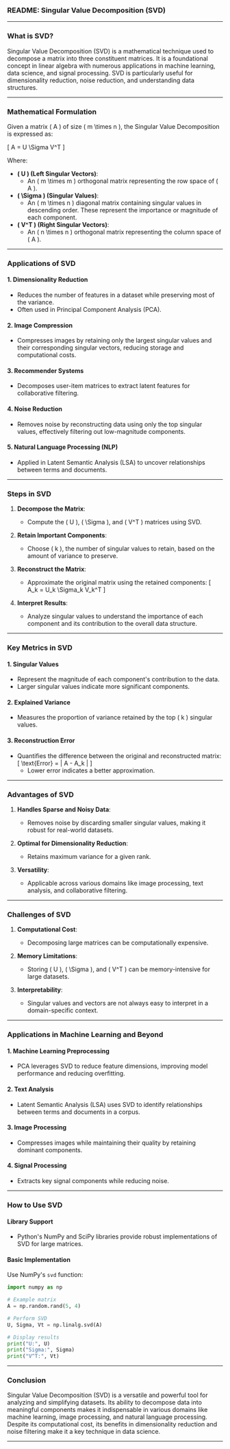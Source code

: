 ### **README: Singular Value Decomposition (SVD)**

---

### **What is SVD?**

Singular Value Decomposition (SVD) is a mathematical technique used to decompose a matrix into three constituent matrices. It is a foundational concept in linear algebra with numerous applications in machine learning, data science, and signal processing. SVD is particularly useful for dimensionality reduction, noise reduction, and understanding data structures.

---

### **Mathematical Formulation**

Given a matrix \( A \) of size \( m \times n \), the Singular Value Decomposition is expressed as:

\[
A = U \Sigma V^T
\]

Where:
- **\( U \) (Left Singular Vectors)**:
  - An \( m \times m \) orthogonal matrix representing the row space of \( A \).
- **\( \Sigma \) (Singular Values)**:
  - An \( m \times n \) diagonal matrix containing singular values in descending order. These represent the importance or magnitude of each component.
- **\( V^T \) (Right Singular Vectors)**:
  - An \( n \times n \) orthogonal matrix representing the column space of \( A \).

---

### **Applications of SVD**

#### **1. Dimensionality Reduction**
- Reduces the number of features in a dataset while preserving most of the variance.
- Often used in Principal Component Analysis (PCA).

#### **2. Image Compression**
- Compresses images by retaining only the largest singular values and their corresponding singular vectors, reducing storage and computational costs.

#### **3. Recommender Systems**
- Decomposes user-item matrices to extract latent features for collaborative filtering.

#### **4. Noise Reduction**
- Removes noise by reconstructing data using only the top singular values, effectively filtering out low-magnitude components.

#### **5. Natural Language Processing (NLP)**
- Applied in Latent Semantic Analysis (LSA) to uncover relationships between terms and documents.

---

### **Steps in SVD**

1. **Decompose the Matrix**:
   - Compute the \( U \), \( \Sigma \), and \( V^T \) matrices using SVD.

2. **Retain Important Components**:
   - Choose \( k \), the number of singular values to retain, based on the amount of variance to preserve.

3. **Reconstruct the Matrix**:
   - Approximate the original matrix using the retained components:
     \[
     A_k = U_k \Sigma_k V_k^T
     \]

4. **Interpret Results**:
   - Analyze singular values to understand the importance of each component and its contribution to the overall data structure.

---

### **Key Metrics in SVD**

#### **1. Singular Values**
- Represent the magnitude of each component's contribution to the data.
- Larger singular values indicate more significant components.

#### **2. Explained Variance**
- Measures the proportion of variance retained by the top \( k \) singular values.

#### **3. Reconstruction Error**
- Quantifies the difference between the original and reconstructed matrix:
  \[
  \text{Error} = \| A - A_k \|
  \]
  - Lower error indicates a better approximation.

---

### **Advantages of SVD**

1. **Handles Sparse and Noisy Data**:
   - Removes noise by discarding smaller singular values, making it robust for real-world datasets.

2. **Optimal for Dimensionality Reduction**:
   - Retains maximum variance for a given rank.

3. **Versatility**:
   - Applicable across various domains like image processing, text analysis, and collaborative filtering.

---

### **Challenges of SVD**

1. **Computational Cost**:
   - Decomposing large matrices can be computationally expensive.

2. **Memory Limitations**:
   - Storing \( U \), \( \Sigma \), and \( V^T \) can be memory-intensive for large datasets.

3. **Interpretability**:
   - Singular values and vectors are not always easy to interpret in a domain-specific context.

---

### **Applications in Machine Learning and Beyond**

#### **1. Machine Learning Preprocessing**
- PCA leverages SVD to reduce feature dimensions, improving model performance and reducing overfitting.

#### **2. Text Analysis**
- Latent Semantic Analysis (LSA) uses SVD to identify relationships between terms and documents in a corpus.

#### **3. Image Processing**
- Compresses images while maintaining their quality by retaining dominant components.

#### **4. Signal Processing**
- Extracts key signal components while reducing noise.

---

### **How to Use SVD**

#### **Library Support**
- Python's NumPy and SciPy libraries provide robust implementations of SVD for large matrices.

#### **Basic Implementation**
Use NumPy's `svd` function:

```python
import numpy as np

# Example matrix
A = np.random.rand(5, 4)

# Perform SVD
U, Sigma, Vt = np.linalg.svd(A)

# Display results
print("U:", U)
print("Sigma:", Sigma)
print("V^T:", Vt)
```
---

### **Conclusion**

Singular Value Decomposition (SVD) is a versatile and powerful tool for analyzing and simplifying datasets. Its ability to decompose data into meaningful components makes it indispensable in various domains like machine learning, image processing, and natural language processing. Despite its computational cost, its benefits in dimensionality reduction and noise filtering make it a key technique in data science.

---


